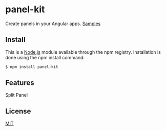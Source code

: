 # panel-kit
Create panels in your Angular apps.
[Samples](https://component-kit-ng.codeenthusiast.com/)

## Install
This is a [Node.js](https://nodejs.org/en/) module available through the npm registry. Installation is done using the npm install command:

```bash
$ npm install panel-kit
```

## Features
Split Panel

## License
[MIT](https://opensource.org/licenses/MIT)
